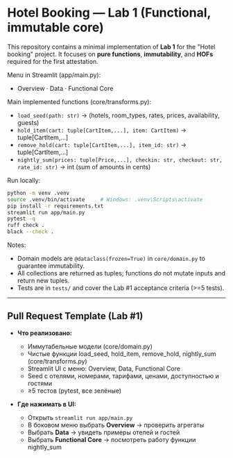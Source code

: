 # Hotel Booking — Lab 1 (Functional, immutable core)

This repository contains a minimal implementation of **Lab 1** for the "Hotel booking" project.
It focuses on **pure functions**, **immutability**, and **HOFs** required for the first attestation.

Menu in Streamlit (app/main.py):
- Overview · Data · Functional Core

Main implemented functions (core/transforms.py):
- `load_seed(path: str)` -> (hotels, room_types, rates, prices, availability, guests)
- `hold_item(cart: tuple[CartItem,...], item: CartItem)` -> tuple[CartItem,...]
- `remove_hold(cart: tuple[CartItem,...], item_id: str)` -> tuple[CartItem,...]
- `nightly_sum(prices: tuple[Price,...], checkin: str, checkout: str, rate_id: str)` -> int (sum of amounts in cents)

Run locally:
```bash
python -m venv .venv
source .venv/bin/activate     # Windows: .venv\Scripts\activate
pip install -r requirements.txt
streamlit run app/main.py
pytest -q
ruff check .
black --check .
```

Notes:
- Domain models are `@dataclass(frozen=True)` in `core/domain.py` to guarantee immutability.
- All collections are returned as tuples; functions do not mutate inputs and return new tuples.
- Tests are in `tests/` and cover the Lab #1 acceptance criteria (>=5 tests).


---
## Pull Request Template (Lab #1)

- **Что реализовано:**
  - Иммутабельные модели (core/domain.py)
  - Чистые функции load_seed, hold_item, remove_hold, nightly_sum (core/transforms.py)
  - Streamlit UI с меню: Overview, Data, Functional Core
  - Seed с отелями, номерами, тарифами, ценами, доступностью и гостями
  - ≥5 тестов (pytest, все зелёные)

- **Где нажимать в UI:**
  - Открыть `streamlit run app/main.py`
  - В боковом меню выбрать **Overview** → проверить агрегаты
  - Выбрать **Data** → увидеть примеры отелей и гостей
  - Выбрать **Functional Core** → посмотреть работу функции nightly_sum
